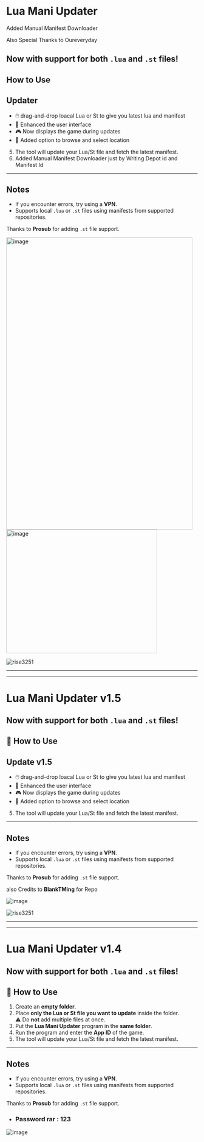# Lua Mani Updater
Added Manual Manifest Downloader



Also Special Thanks to Oureveryday



Now with support for both `.lua` and `.st` files!  
---

##  How to Use

## Updater

- 🖱️ drag-and-drop loacal Lua or St to give you latest lua and manifest  
- 🎨 Enhanced the user interface  
- 🎮 Now displays the game during updates  
- 📂 Added option to browse and select location  

5. The tool will update your Lua/St file and fetch the latest manifest.
6. Added Manual Manifest Downloader just by Writing Depot id and Manifest Id
---

##  Notes

- If you encounter errors, try using a **VPN**.
- Supports local `.lua` or `.st` files using manifests from supported repositories.

Thanks to **Prosub** for adding `.st` file support.

<img width="490" height="767" alt="image" src="https://github.com/user-attachments/assets/25e56d70-879a-4d32-8127-edb80330d507" /> <img width="397" height="325" alt="image" src="https://github.com/user-attachments/assets/28b7ba5e-a8b6-42eb-bd8e-b6567525be50" />





![rise3251](https://github.com/user-attachments/assets/8df4bcb8-c632-444e-82dd-073021ded7de)



------------------------------------------------------------------------------------------------
------------------------------------------------------------------------------

















# Lua Mani Updater v1.5

Now with support for both `.lua` and `.st` files!  
---

## 🚀 How to Use

## Update v1.5

- 🖱️ drag-and-drop loacal Lua or St to give you latest lua and manifest  
- 🎨 Enhanced the user interface  
- 🎮 Now displays the game during updates  
- 📂 Added option to browse and select location  

5. The tool will update your Lua/St file and fetch the latest manifest.

---

##  Notes

- If you encounter errors, try using a **VPN**.
- Supports local `.lua` or `.st` files using manifests from supported repositories.

Thanks to **Prosub** for adding `.st` file support.


also Credits to **BlankTMing** for Repo



![image](https://github.com/user-attachments/assets/3d35acce-55c5-41dd-9fc0-4f40bcbf21b7)


![rise3251](https://github.com/user-attachments/assets/8df4bcb8-c632-444e-82dd-073021ded7de)



------------------------------------------------------------------------------------------------
------------------------------------------------------------------------------


# Lua Mani Updater v1.4

Now with support for both `.lua` and `.st` files!  
---

## 🚀 How to Use

1. Create an **empty folder**.
2. Place **only the Lua or St file you want to update** inside the folder.  
   ⚠️ Do **not** add multiple files at once.
3. Put the **Lua Mani Updater** program in the **same folder**.
4. Run the program and enter the **App ID** of the game.
5. The tool will update your Lua/St file and fetch the latest manifest.

---

## Notes

- If you encounter errors, try using a **VPN**.
- Supports local `.lua` or `.st` files using manifests from supported repositories.

Thanks to **Prosub** for adding `.st` file support.
- ### Password rar : 123
![image](https://github.com/user-attachments/assets/b58d418a-f8fe-4c66-86f5-7ed046427635)
